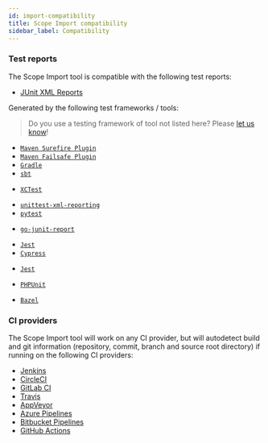 ```yaml
---
id: import-compatibility
title: Scope Import compatibility
sidebar_label: Compatibility
---
```


### Test reports

The Scope Import tool is compatible with the following test reports:

- [JUnit XML Reports](https://github.com/junit-team/junit5/blob/master/platform-tests/src/test/resources/jenkins-junit.xsd)

Generated by the following test frameworks / tools:

> Do you use a testing framework of tool not listed here? Please [let us know](https://home.undefinedlabs.com/goto/support)!

<!--DOCUSAURUS_CODE_TABS-->

<!--Java-->

- [`Maven Surefire Plugin`](http://maven.apache.org/surefire/maven-surefire-plugin/)
- [`Maven Failsafe Plugin`](http://maven.apache.org/surefire/maven-failsafe-plugin/)
- [`Gradle`](https://gradle.org/)
- [`sbt`](https://www.scala-sbt.org/)

<!--Swift-->

- [`XCTest`](https://developer.apple.com/documentation/xctest)

<!--Python-->

- [`unittest-xml-reporting`](https://unittest-xml-reporting.readthedocs.io/en/latest/)
- [`pytest`](https://pytest.org/)

<!--Go-->

- [`go-junit-report`](https://github.com/jstemmer/go-junit-report)

<!--Javascript-->

- [`Jest`](https://jestjs.io/)
- [`Cypress`](https://www.cypress.io/)

<!--Node.js-->

- [`Jest`](https://jestjs.io/)

<!--PHP-->

- [`PHPUnit`](https://phpunit.de/)

<!--C++-->

- [`Bazel`](https://docs.bazel.build/versions/2.0.0/tutorial/cpp.html)

<!--END_DOCUSAURUS_CODE_TABS-->

### CI providers

The Scope Import tool will work on any CI provider, but will autodetect build and git information
(repository, commit, branch and source root directory) if running on the following CI providers:

- [Jenkins](https://jenkins.io/)
- [CircleCI](https://circleci.com/)
- [GitLab CI](https://docs.gitlab.com/ee/ci/)
- [Travis](https://travis-ci.org/)
- [AppVeyor](https://www.appveyor.com/)
- [Azure Pipelines](https://azure.microsoft.com/en-us/services/devops/pipelines/)
- [Bitbucket Pipelines](https://bitbucket.org/product/features/pipelines)
- [GitHub Actions](https://github.com/features/actions)
